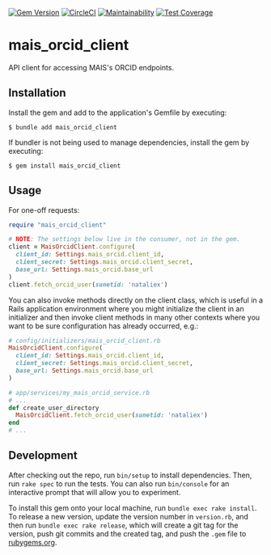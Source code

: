 [![Gem Version](https://badge.fury.io/rb/mais_orcid_client.svg)](https://badge.fury.io/rb/mais_orcid_client)
[![CircleCI](https://circleci.com/gh/sul-dlss/mais_orcid_client.svg?style=svg)](https://circleci.com/gh/sul-dlss/mais_orcid_client)
[![Maintainability](https://api.codeclimate.com/v1/badges/5919e7ae4cd162861585/maintainability)](https://codeclimate.com/github/sul-dlss/mais_orcid_client/maintainability)
[![Test Coverage](https://api.codeclimate.com/v1/badges/5919e7ae4cd162861585/test_coverage)](https://codeclimate.com/github/sul-dlss/mais_orcid_client/test_coverage)

# mais_orcid_client
API client for accessing MAIS's ORCID endpoints.

## Installation

Install the gem and add to the application's Gemfile by executing:

    $ bundle add mais_orcid_client

If bundler is not being used to manage dependencies, install the gem by executing:

    $ gem install mais_orcid_client

## Usage

For one-off requests:

```ruby
require "mais_orcid_client"

# NOTE: The settings below live in the consumer, not in the gem.
client = MaisOrcidClient.configure(
  client_id: Settings.mais_orcid.client_id,
  client_secret: Settings.mais_orcid.client_secret,
  base_url: Settings.mais_orcid.base_url
)
client.fetch_orcid_user(sunetid: 'nataliex')
```

You can also invoke methods directly on the client class, which is useful in a
Rails application environment where you might initialize the client in an
initializer and then invoke client methods in many other contexts where you want
to be sure configuration has already occurred, e.g.:

```ruby
# config/initializers/mais_orcid_client.rb
MaisOrcidClient.configure(
  client_id: Settings.mais_orcid.client_id,
  client_secret: Settings.mais_orcid.client_secret,
  base_url: Settings.mais_orcid.base_url
)

# app/services/my_mais_orcid_service.rb
# ...
def create_user_directory
  MaisOrcidClient.fetch_orcid_user(sunetid: 'nataliex')
end
# ...
```

## Development

After checking out the repo, run `bin/setup` to install dependencies. Then, run `rake spec` to run the tests. You can also run `bin/console` for an interactive prompt that will allow you to experiment.

To install this gem onto your local machine, run `bundle exec rake install`. To release a new version, update the version number in `version.rb`, and then run `bundle exec rake release`, which will create a git tag for the version, push git commits and the created tag, and push the `.gem` file to [rubygems.org](https://rubygems.org).

